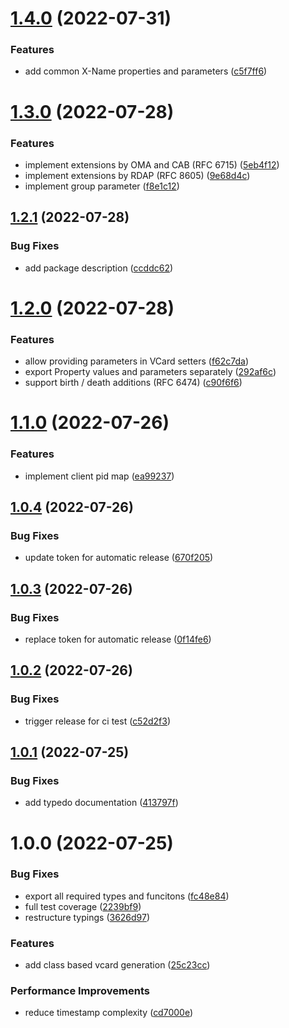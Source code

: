 # [1.4.0](https://github.com/1nVitr0/lib-generate-vcard/compare/v1.3.0...v1.4.0) (2022-07-31)


### Features

* add common X-Name properties and parameters ([c5f7ff6](https://github.com/1nVitr0/lib-generate-vcard/commit/c5f7ff644923107ff266bfa5c4a2a71e67b31fab))

# [1.3.0](https://github.com/1nVitr0/lib-generate-vcard/compare/v1.2.1...v1.3.0) (2022-07-28)


### Features

* implement extensions by OMA and CAB (RFC 6715) ([5eb4f12](https://github.com/1nVitr0/lib-generate-vcard/commit/5eb4f127c03c7893a68bff487f31e80af3e970f0))
* implement extensions by RDAP (RFC 8605) ([9e68d4c](https://github.com/1nVitr0/lib-generate-vcard/commit/9e68d4cb00bb203f32f6edab0e1f05fba21a6897))
* implement group parameter ([f8e1c12](https://github.com/1nVitr0/lib-generate-vcard/commit/f8e1c126253e1535eb46e22cf2e817c444fb2be4))

## [1.2.1](https://github.com/1nVitr0/lib-generate-vcard/compare/v1.2.0...v1.2.1) (2022-07-28)


### Bug Fixes

* add package description ([ccddc62](https://github.com/1nVitr0/lib-generate-vcard/commit/ccddc627500a255ad7608e70395e59ca1c461493))

# [1.2.0](https://github.com/1nVitr0/lib-generate-vcard/compare/v1.1.0...v1.2.0) (2022-07-28)


### Features

* allow providing parameters in VCard setters ([f62c7da](https://github.com/1nVitr0/lib-generate-vcard/commit/f62c7daf52dca3dcb8c6c4a0a366e6848732dce6))
* export Property values and parameters separately ([292af6c](https://github.com/1nVitr0/lib-generate-vcard/commit/292af6caa0abac3b5cae1cd4fb5a0e043327c0d8))
* support birth / death additions (RFC 6474) ([c90f6f6](https://github.com/1nVitr0/lib-generate-vcard/commit/c90f6f68b85e3ff937ed6062d2a7cd113f052daf))

# [1.1.0](https://github.com/1nVitr0/lib-generate-vcard/compare/v1.0.4...v1.1.0) (2022-07-26)


### Features

* implement client pid map ([ea99237](https://github.com/1nVitr0/lib-generate-vcard/commit/ea99237d8d1e1de682fc8ed473f0766ae92722f6))

## [1.0.4](https://github.com/1nVitr0/lib-generate-vcard/compare/v1.0.3...v1.0.4) (2022-07-26)


### Bug Fixes

* update token for automatic release ([670f205](https://github.com/1nVitr0/lib-generate-vcard/commit/670f2057538266155bc5c1a17160ae9eb0553cd0))

## [1.0.3](https://github.com/1nVitr0/lib-generate-vcard/compare/v1.0.2...v1.0.3) (2022-07-26)


### Bug Fixes

* replace token for automatic release ([0f14fe6](https://github.com/1nVitr0/lib-generate-vcard/commit/0f14fe62e80c99a94f7270ca862db5e051d65875))

## [1.0.2](https://github.com/1nVitr0/lib-generate-vcard/compare/v1.0.1...v1.0.2) (2022-07-26)


### Bug Fixes

* trigger release for ci test ([c52d2f3](https://github.com/1nVitr0/lib-generate-vcard/commit/c52d2f391a2cc579e573cb275579a1b00c512b95))

## [1.0.1](https://github.com/1nVitr0/lib-generate-vcard/compare/v1.0.0...v1.0.1) (2022-07-25)


### Bug Fixes

* add typedo documentation ([413797f](https://github.com/1nVitr0/lib-generate-vcard/commit/413797f4c8efaa5463c23c45e68f91a3e9d9e693))

# 1.0.0 (2022-07-25)


### Bug Fixes

* export all required types and funcitons ([fc48e84](https://github.com/1nVitr0/lib-generate-vcard/commit/fc48e8498121172b2c84a3ebd3ba144f40336f87))
* full test coverage ([2239bf9](https://github.com/1nVitr0/lib-generate-vcard/commit/2239bf91258ccba6f0b2cd4f22b4f5a37068c803))
* restructure typings ([3626d97](https://github.com/1nVitr0/lib-generate-vcard/commit/3626d97a1e4c8116bd9689782789c1e15637863d))


### Features

* add class based vcard generation ([25c23cc](https://github.com/1nVitr0/lib-generate-vcard/commit/25c23cc75910083fd97d8d24cdf3fe170d8165da))


### Performance Improvements

* reduce timestamp complexity ([cd7000e](https://github.com/1nVitr0/lib-generate-vcard/commit/cd7000e7929be93b725d6847092bad32c8c23a19))
